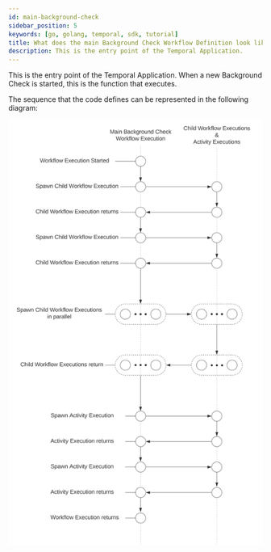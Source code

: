 ```yaml
---
id: main-background-check
sidebar_position: 5
keywords: [go, golang, temporal, sdk, tutorial]
title: What does the main Background Check Workflow Definition look like?
description: This is the entry point of the Temporal Application.
---
```


This is the entry point of the Temporal Application.
When a new Background Check is started, this is the function that executes.

<!--SNIPSTART background-checks-main-workflow-definition-->
<!--SNIPEND-->

The sequence that the code defines can be represented in the following diagram:

![Swim lane diagram of the Main Background Check Workflow Execution](images/main-background-check.svg)
